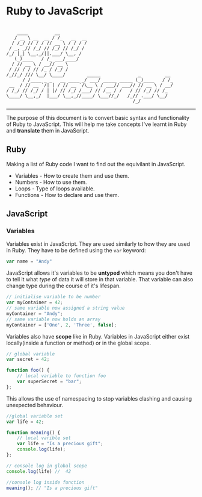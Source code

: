 # Ruby to JavaScript

```

    ____          __                                          
   / __ \ __  __ / /_   __  __                                
  / /_/ // / / // __ \ / / / /                                
 / _, _// /_/ // /_/ // /_/ /                                 
/_/ |_| \__,_/||.___/ \__, /                                  
   (_)____   / /_ ___/____/                                   
  / // __ \ / __// __ \                                       
 / // / / // /_ / /_/ /                                       
/_//_/ /// \__/ \____/        _____              _         __ 
      / /____ _ _   __ ____ _/ ___/ _____ _____ (_)____   / /_
 __  / // __ `/| | / // __ `/\__ \ / ___// ___// // __ \ / __/
/ /_/ // /_/ / | |/ // /_/ /___/ // /__ / /   / // /_/ // /_  
\____/ \__,_/  |___/ \__,_//____/ \___//_/   /_// .___/ \__/  
                                               /_/            
```

***

The purpose of this document is to convert basic syntax and functionality of Ruby to JavaScript. This will help me take concepts I've learnt in Ruby and **translate** them in JavaScript.   

## Ruby

Making a list of Ruby code I want to find out the equivilant in JavaScript.

* Variables -  How to create them and use them.
* Numbers - How to use them.
* Loops - Type of loops available.
* Functions - How to declare and use them.

## JavaScript

### Variables

Variables exist in JavaScript. They are used similarly to how they are used in Ruby. They have to be defined using the ```var``` keyword:

```javascript
var name = "Andy"
```

JavaScript allows it's variables to be **untyped** which means you don't have to tell it what *type* of data it will store in that variable.  That variable can also change type during the course of it's lifespan.

```javascript
// initialise variable to be number
var myContainer = 42;
// same variable now assigned a string value
myContainer = "Andy";
// same variable now holds an array
myContainer = ['One', 2, 'Three', false];
```

Variables also have **scope** like in Ruby.  Variables in JavaScript either exist locally(inside a function or method) or in the global scope.

```javascript
// global variable
var secret = 42;

function foo() {
    // local variable to function foo
    var superSecret = "bar";
};
```

This allows the use of namespacing to stop variables clashing and causing unexpected behaviour.

```javascript
//global variable set
var life = 42;

function meaning() {
    // local varible set
    var life = "Is a precious gift";
    console.log(life);
};

// console log in global scope
console.log(life) //  42

//console log inside function
meaning(); // "Is a precious gift"
